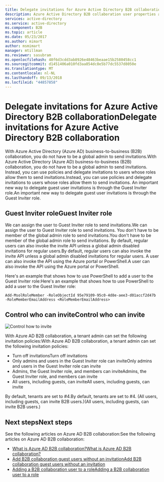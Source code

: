 ```yaml
---
title: Delegate invitations for Azure Active Directory B2B collaboration | Microsoft Docs
description: Azure Active Directory B2B collaboration user properties are configurable
services: active-directory
ms.service: active-directory
ms.component: B2B
ms.topic: article
ms.date: 05/23/2017
ms.author: mimart
author: msmimart
manager: mtillman
ms.reviewer: sasubram
ms.openlocfilehash: 40f6d3cdd3ab8926e48463beaae15b2580458cc1
ms.sourcegitcommit: d1451406a010fd3aa854dc8e5b77dc5537d8050e
ms.translationtype: MT
ms.contentlocale: nl-NL
ms.lasthandoff: 09/13/2018
ms.locfileid: "44857858"
---
```

# <a name="delegate-invitations-for-azure-active-directory-b2b-collaboration"></a><span data-ttu-id="a43f9-103">Delegate invitations for Azure Active Directory B2B collaboration</span><span class="sxs-lookup"><span data-stu-id="a43f9-103">Delegate invitations for Azure Active Directory B2B collaboration</span></span>

<span data-ttu-id="a43f9-104">With Azure Active Directory (Azure AD) business-to-business (B2B) collaboration, you do not have to be a global admin to send invitations.</span><span class="sxs-lookup"><span data-stu-id="a43f9-104">With Azure Active Directory (Azure AD) business-to-business (B2B) collaboration, you do not have to be a global admin to send invitations.</span></span> <span data-ttu-id="a43f9-105">Instead, you can use policies and delegate invitations to users whose roles allow them to send invitations.</span><span class="sxs-lookup"><span data-stu-id="a43f9-105">Instead, you can use policies and delegate invitations to users whose roles allow them to send invitations.</span></span> <span data-ttu-id="a43f9-106">An important new way to delegate guest user invitations is through the Guest Inviter role.</span><span class="sxs-lookup"><span data-stu-id="a43f9-106">An important new way to delegate guest user invitations is through the Guest Inviter role.</span></span>

## <a name="guest-inviter-role"></a><span data-ttu-id="a43f9-107">Guest Inviter role</span><span class="sxs-lookup"><span data-stu-id="a43f9-107">Guest Inviter role</span></span>
<span data-ttu-id="a43f9-108">We can assign the user to Guest Inviter role to send invitations.</span><span class="sxs-lookup"><span data-stu-id="a43f9-108">We can assign the user to Guest Inviter role to send invitations.</span></span> <span data-ttu-id="a43f9-109">You don't have to be member of the global admin role to send invitations.</span><span class="sxs-lookup"><span data-stu-id="a43f9-109">You don't have to be member of the global admin role to send invitations.</span></span> <span data-ttu-id="a43f9-110">By default, regular users can also invoke the invite API unless a global admin disabled invitations for regular users.</span><span class="sxs-lookup"><span data-stu-id="a43f9-110">By default, regular users can also invoke the invite API unless a global admin disabled invitations for regular users.</span></span> <span data-ttu-id="a43f9-111">A user can also invoke the API using the Azure portal or PowerShell.</span><span class="sxs-lookup"><span data-stu-id="a43f9-111">A user can also invoke the API using the Azure portal or PowerShell.</span></span>

<span data-ttu-id="a43f9-112">Here's an example that shows how to use PowerShell to add a user to the Guest Inviter role:</span><span class="sxs-lookup"><span data-stu-id="a43f9-112">Here's an example that shows how to use PowerShell to add a user to the Guest Inviter role:</span></span>

```
Add-MsolRoleMember -RoleObjectId 95e79109-95c0-4d8e-aee3-d01accf2d47b -RoleMemberEmailAddress <RoleMemberEmailAddress>
```

## <a name="control-who-can-invite"></a><span data-ttu-id="a43f9-113">Control who can invite</span><span class="sxs-lookup"><span data-stu-id="a43f9-113">Control who can invite</span></span>

![Control how to invite](media/delegate-invitations/control-who-to-invite.png)

<span data-ttu-id="a43f9-115">With Azure AD B2B collaboration, a tenant admin can set the following invitation policies:</span><span class="sxs-lookup"><span data-stu-id="a43f9-115">With Azure AD B2B collaboration, a tenant admin can set the following invitation policies:</span></span>

- <span data-ttu-id="a43f9-116">Turn off invitations</span><span class="sxs-lookup"><span data-stu-id="a43f9-116">Turn off invitations</span></span>
- <span data-ttu-id="a43f9-117">Only admins and users in the Guest Inviter role can invite</span><span class="sxs-lookup"><span data-stu-id="a43f9-117">Only admins and users in the Guest Inviter role can invite</span></span>
- <span data-ttu-id="a43f9-118">Admins, the Guest Inviter role, and members can invite</span><span class="sxs-lookup"><span data-stu-id="a43f9-118">Admins, the Guest Inviter role, and members can invite</span></span>
- <span data-ttu-id="a43f9-119">All users, including guests, can invite</span><span class="sxs-lookup"><span data-stu-id="a43f9-119">All users, including guests, can invite</span></span>

<span data-ttu-id="a43f9-120">By default, tenants are set to #4.</span><span class="sxs-lookup"><span data-stu-id="a43f9-120">By default, tenants are set to #4.</span></span> <span data-ttu-id="a43f9-121">(All users, including guests, can invite B2B users.)</span><span class="sxs-lookup"><span data-stu-id="a43f9-121">(All users, including guests, can invite B2B users.)</span></span>

## <a name="next-steps"></a><span data-ttu-id="a43f9-122">Next steps</span><span class="sxs-lookup"><span data-stu-id="a43f9-122">Next steps</span></span>

<span data-ttu-id="a43f9-123">See the following articles on Azure AD B2B collaboration:</span><span class="sxs-lookup"><span data-stu-id="a43f9-123">See the following articles on Azure AD B2B collaboration:</span></span>

- [<span data-ttu-id="a43f9-124">What is Azure AD B2B collaboration?</span><span class="sxs-lookup"><span data-stu-id="a43f9-124">What is Azure AD B2B collaboration?</span></span>](what-is-b2b.md)
- [<span data-ttu-id="a43f9-125">Add B2B collaboration guest users without an invitation</span><span class="sxs-lookup"><span data-stu-id="a43f9-125">Add B2B collaboration guest users without an invitation</span></span>](add-user-without-invite.md)
- [<span data-ttu-id="a43f9-126">Adding a B2B collaboration user to a role</span><span class="sxs-lookup"><span data-stu-id="a43f9-126">Adding a B2B collaboration user to a role</span></span>](add-guest-to-role.md)


